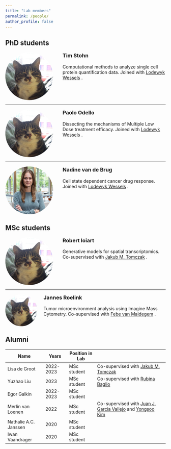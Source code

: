 ```yaml
---
title: "Lab members"
permalink: /people/
author_profile: false
---
```


## PhD students

<div style="overflow: hidden;">
    <img src='/images/tommie.jpeg' style="width:150px; height:150px; border-radius:50%; float:left; margin-right:30px;">
    <div>
        <h3 style="margin-top:0;">Tim Stohn</h3>
        <p>Computational methods to analyze single cell protein quantification data. Joined with <a href="https://www.nki.nl/research/research-groups/lodewyk-wessels/">Lodewyk Wessels</a> .</p>
    </div>
</div>

---

<div style="overflow: hidden;">
    <img src='/images/tommie.jpeg' alt="Paolo Odello" style="width:150px; height:150px; border-radius:50%; float:left; margin-right:30px;">
    <div>
        <h3 style="margin-top:0;">Paolo Odello</h3>
       <p>Dissecting the mechanisms of Multiple Low Dose treatment efficacy. Joined with <a href="https://www.nki.nl/research/research-groups/lodewyk-wessels/">Lodewyk Wessels</a> .</p>
    </div>
</div>

---

<div style="overflow: hidden;">
    <img src='/images/Nadine.jpg' alt="Nadine van de Brug" style="width:150px; height:150px; border-radius:50%; float:left; margin-right:30px;">
    <div>
        <h3 style="margin-top:0;">Nadine van de Brug</h3>
       <p>Cell state dependent cancer drug response. Joined with <a href="https://www.nki.nl/research/research-groups/lodewyk-wessels/">Lodewyk Wessels</a> .</p>
    </div>
</div>



## MSc students

<div style="overflow: hidden;">
    <img src='/images/tommie.jpeg' alt="Robert Ioiart" style="width:150px; height:150px; border-radius:50%; float:left; margin-right:30px;">
    <div>
        <h3 style="margin-top:0;">Robert Ioiart</h3>
       <p>Generative models for spatial transcriptomics. Co-supervised with <a href="https://jmtomczak.github.io">Jakub M. Tomczak</a> .</p>
    </div>
</div>

---

<div style="overflow: hidden;">
    <img src='/images/tommie.jpeg' alt="Jannes Roelink" style="width:100px; height:100px; border-radius:50%; float:left; margin-right:20px;">
    <div>
        <h3 style="margin-top:0;">Jannes Roelink</h3>
       <p>Tumor microenvironment analysis using Imagine Mass Cytometry. Co-supervised with <a href="https://immunologyamsterdam.org/2021/12/02/febe-van-maldegem/">Febe van Maldegem</a> .</p>
    </div>
</div>

## Alumni

| Name              | Years   | Position in Lab |                                           |
| --------          | ------  | --------------  | ------------------------------------------------------------ |
| Lisa de Groot     | 2022-2023 | MSc student   | Co-supervised with [Jakub M. Tomczak](https://jmtomczak.github.io) |
| Yuzhao Liu        | 2023   | MSc student   |Co-supervised with [Rubina Baglio](https://www.amsterdamumc.org/en/research/researchers/rubina-baglio.htm) |
| Egor Galkin       | 2022-2023 | MSc student | |
| Merlin van Loenen | 2022   | MSc student   | Co-supervised with [Juan J. Garcia Vallejo](ttps://immunologyamsterdam.org/2020/08/10/juan-j-garcia-vallejo) and [Yongsoo Kim](https://researchinformation.amsterdamumc.org/en/persons/yongsoo-kim)|
| Nathalie A.C. Janssen  | 2020   | MSc student                          |
| Iwan Vaandrager | 2020 | MSc student
